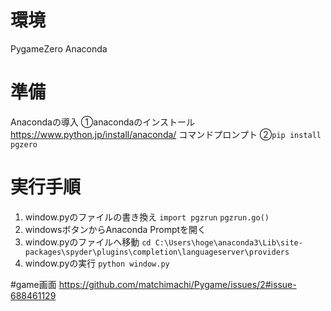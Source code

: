 # 環境
PygameZero
Anaconda
# 準備
Anacondaの導入
①anacondaのインストール
https://www.python.jp/install/anaconda/
コマンドプロンプト
②`pip install pgzero`
# 実行手順
1. window.pyのファイルの書き換え
`import pgzrun`
`pgzrun.go()`
2. windowsボタンからAnaconda Promptを開く
3. window.pyのファイルへ移動
 `cd C:\Users\hoge\anaconda3\Lib\site-packages\spyder\plugins\completion\languageserver\providers`
4. window.pyの実行
`python window.py`

#game画面
https://github.com/matchimachi/Pygame/issues/2#issue-688461129
